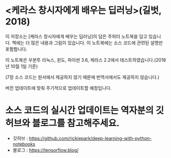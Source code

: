 # <케라스 창시자에게 배우는 딥러닝>(길벗, 2018)

이 저장소는 [케라스 창시자에게 배우는 딥러닝]의 담은 주피터 노트북을 담고 있습니다. 책에는 더 많은 내용과 그림이 있습니다. 이 노트북에는 소스 코드에 관련된 설명만 포함합니다.

이 노트북은 우분투 리눅스, 윈도, 파이썬 3.6, 케라스 2.2에서 테스트하였습니다.(2018년 10월 1일 기준)

(7장 소스 코드는 원서에서 제공하지 않기 때문에 번역서에서도 제공하지 않습니다.)

버전 업데이트에 맞춰 주기적으로 업데이트할 예정입니다.


# 소스 코드의 실시간 업데이트는 역자분의 깃허브와 블로그를 참고해주세요.

- 깃허브 : https://github.com/rickiepark/deep-learning-with-python-notebooks
- 블로그 : https://tensorflow.blog/

